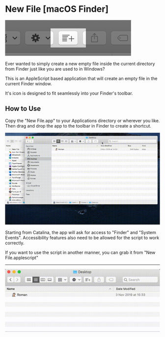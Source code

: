 # New File [macOS Finder] 
![](preview.png)

Ever wanted to simply create a new empty file inside the current directory from Finder just like you are used to in Windows?

This is an AppleScript based application that will create an empty file in the current Finder window. 

It's icon is designed to fit seamlessly into your Finder's toolbar.

## How to Use
Copy the "New File.app" to your Applications directory or wherever you like. Then drag and drop the app to the toolbar in Finder to create a shortcut.

![](toolbar.gif)

Starting from Catalina, the app will ask for access to "Finder" and "System Events". Accessibility features also need to be allowed for the script to work correctly.

If you want to use the script in another manner, you can grab it from "New File.applescript"

----

![](usage.gif)
